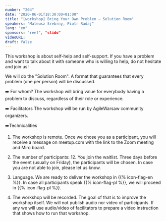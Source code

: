 ```yaml
---
number: "204"
date: "2020-06-01T18:30:00+01:00"
title: "[workshop] Bring Your Own Problem — Solution Room"
speakers: "Mateusz Srebrny, Piotr Radaj"
lang: "en"
sponsors: "reef", "slido"
videoURL: 
draft: false
---
```


This workshop is about self-help and self-support. If you have a problem and want to talk about it with someone who is willing to help, do not hesitate and join us!

We will do the "Solution Room". A format that guarantees that every problem (one per person) will be discussed.

➡️ For whom?
The workshop will bring value for everybody having a problem to discuss, regardless of their role or experience.

➡️ Facilitators
The workshop will be run by AgileWarsaw community organizers.

➡️Technicalities
1) The workshop is remote.
Once we chose you as a participant, you will receive a message on meetup.com with the link to the Zoom meeting and Miro board.

2) The number of participants: 12.
You join the waitlist. Three days before the event (usually on Friday), the participants will be chosen. In case you are not able to join, please let us know.

3) Language.
We are ready to deliver the workshop in {{% icon-flag-en %}}. In case all participants speak {{% icon-flag-pl %}}, we will proceed in {{% icon-flag-pl %}}.

4) The workshop will be recorded.
The goal of that is to improve the workshop itself. We will not publish audio nor video of participants. If any we will use audio/video of facilitators to prepare a video instruction that shows how to run that workshop.
